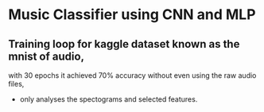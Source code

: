 # Music Classifier using CNN and MLP
## Training loop for kaggle dataset known as the mnist of audio,
with 30 epochs it achieved 70% accuracy without even using the raw audio files, 
 - only analyses the spectograms and selected features.

